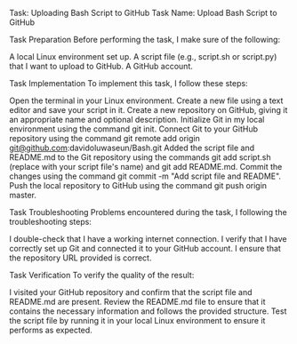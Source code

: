 Task: Uploading Bash Script to GitHub
Task Name: Upload Bash Script to GitHub

Task Preparation
Before performing the task, I make sure of the following:

A local Linux environment set up.
A script file (e.g., script.sh or script.py) that I want to upload to GitHub.
A GitHub account.

Task Implementation
To implement this task, I follow these steps:

Open the terminal in your Linux environment.
Create a new file using a text editor and save your script in it.
Create a new repository on GitHub, giving it an appropriate name and optional description.
Initialize Git in my local environment using the command git init.
Connect Git to your GitHub repository using the command git remote add origin git@github.com:davidoluwaseun/Bash.git 
Added the script file and README.md to the Git repository using the commands git add script.sh (replace with your script file's name) and git add README.md.
Commit the changes using the command git commit -m "Add script file and README".
Push the local repository to GitHub using the command git push origin master.


Task Troubleshooting
Problems encountered during the task, I following the troubleshooting steps:

I double-check that I have a working internet connection.
I verify that I have correctly set up Git and connected it to your GitHub account.
I ensure that the repository URL provided is correct.

Task Verification
To verify the quality of the result:

I visited your GitHub repository and confirm that the script file and README.md are present.
Review the README.md file to ensure that it contains the necessary information and follows the provided structure.
Test the script file by running it in your local Linux environment to ensure it performs as expected.



